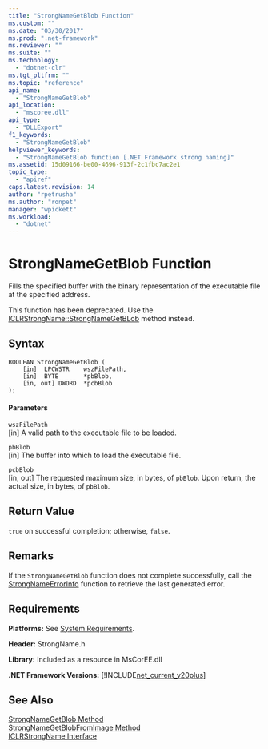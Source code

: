 ```yaml
---
title: "StrongNameGetBlob Function"
ms.custom: ""
ms.date: "03/30/2017"
ms.prod: ".net-framework"
ms.reviewer: ""
ms.suite: ""
ms.technology: 
  - "dotnet-clr"
ms.tgt_pltfrm: ""
ms.topic: "reference"
api_name: 
  - "StrongNameGetBlob"
api_location: 
  - "mscoree.dll"
api_type: 
  - "DLLExport"
f1_keywords: 
  - "StrongNameGetBlob"
helpviewer_keywords: 
  - "StrongNameGetBlob function [.NET Framework strong naming]"
ms.assetid: 15d09166-be00-4696-913f-2c1fbc7ac2e1
topic_type: 
  - "apiref"
caps.latest.revision: 14
author: "rpetrusha"
ms.author: "ronpet"
manager: "wpickett"
ms.workload: 
  - "dotnet"
---
```

# StrongNameGetBlob Function
Fills the specified buffer with the binary representation of the executable file at the specified address.  
  
 This function has been deprecated. Use the [ICLRStrongName::StrongNameGetBLob](../../../../docs/framework/unmanaged-api/hosting/iclrstrongname-strongnamegetblob-method.md) method instead.  
  
## Syntax  
  
```  
BOOLEAN StrongNameGetBlob (  
    [in]  LPCWSTR    wszFilePath,  
    [in]  BYTE       *pbBlob,  
    [in, out] DWORD  *pcbBlob  
);  
```  
  
#### Parameters  
 `wszFilePath`  
 [in] A valid path to the executable file to be loaded.  
  
 `pbBlob`  
 [in] The buffer into which to load the executable file.  
  
 `pcbBlob`  
 [in, out] The requested maximum size, in bytes, of `pbBlob`. Upon return, the actual size, in bytes, of `pbBlob`.  
  
## Return Value  
 `true` on successful completion; otherwise, `false`.  
  
## Remarks  
 If the `StrongNameGetBlob` function does not complete successfully, call the [StrongNameErrorInfo](../../../../docs/framework/unmanaged-api/strong-naming/strongnameerrorinfo-function.md) function to retrieve the last generated error.  
  
## Requirements  
 **Platforms:** See [System Requirements](../../../../docs/framework/get-started/system-requirements.md).  
  
 **Header:** StrongName.h  
  
 **Library:** Included as a resource in MsCorEE.dll  
  
 **.NET Framework Versions:** [!INCLUDE[net_current_v20plus](../../../../includes/net-current-v20plus-md.md)]  
  
## See Also  
 [StrongNameGetBlob Method](../../../../docs/framework/unmanaged-api/hosting/iclrstrongname-strongnamegetblob-method.md)  
 [StrongNameGetBlobFromImage Method](../../../../docs/framework/unmanaged-api/hosting/iclrstrongname-strongnamegetblobfromimage-method.md)  
 [ICLRStrongName Interface](../../../../docs/framework/unmanaged-api/hosting/iclrstrongname-interface.md)
